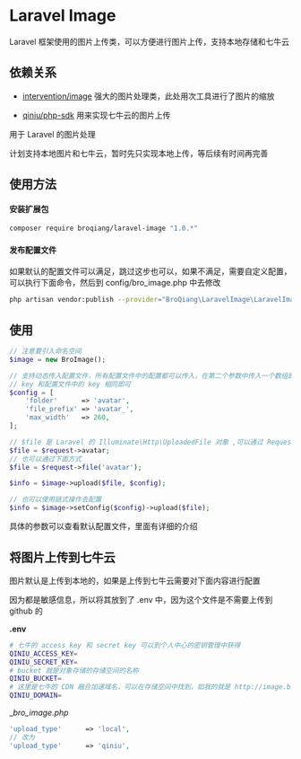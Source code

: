 # Laravel Image

Laravel 框架使用的图片上传类，可以方便进行图片上传，支持本地存储和七牛云

## 依赖关系

- [intervention/image](https://github.com/Intervention/image) 强大的图片处理类，此处用次工具进行了图片的缩放

- [qiniu/php-sdk](https://github.com/qiniu/php-sdk) 用来实现七牛云的图片上传

用于 Laravel 的图片处理

计划支持本地图片和七牛云，暂时先只实现本地上传，等后续有时间再完善

## 使用方法

#### 安装扩展包

```bash
composer require broqiang/laravel-image "1.0.*"
```

#### 发布配置文件

如果默认的配置文件可以满足，跳过这步也可以，如果不满足，需要自定义配置，可以执行下面命令，然后到 config/bro_image.php 中去修改

```bash
php artisan vendor:publish --provider="BroQiang\LaravelImage\LaravelImageProvider"
```

## 使用

```php
// 注意要引入命名空间
$image = new BroImage();

// 支持动态传入配置文件，所有配置文件中的配置都可以传入，在第二个参数中传入一个数组即可，
// key 和配置文件中的 key 相同即可
$config = [
    'folder'      => 'avatar',
    'file_prefix' => 'avatar_',
    'max_width'   => 260,
];

// $file 是 Laravel 的 Illuminate\Http\UploadedFile 对象 ,可以通过 Request 直接得到
$file = $request->avatar;
// 也可以通过下面方式
$file = $request->file('avatar');

$info = $image->upload($file, $config);

// 也可以使用链式操作去配置
$info = $image->setConfig($config)->upload($file);
```

具体的参数可以查看默认配置文件，里面有详细的介绍

## 将图片上传到七牛云

图片默认是上传到本地的，如果是上传到七牛云需要对下面内容进行配置

因为都是敏感信息，所以将其放到了 .env 中，因为这个文件是不需要上传到 github 的

__.env__

```bash
# 七牛的 access key 和 secret key 可以到个人中心的密钥管理中获得
QINIU_ACCESS_KEY=
QINIU_SECRET_KEY=
# bucket 就是对象存储的存储空间的名称
QINIU_BUCKET=
# 这里是七牛的 CDN 融合加速域名，可以在存储空间中找到，如我的就是 http://image.broqiang.com
QINIU_DOMAIN=
```

__bro_image.php_

```php
'upload_type'      => 'local',
// 改为
'upload_type'      => 'qiniu',
```
